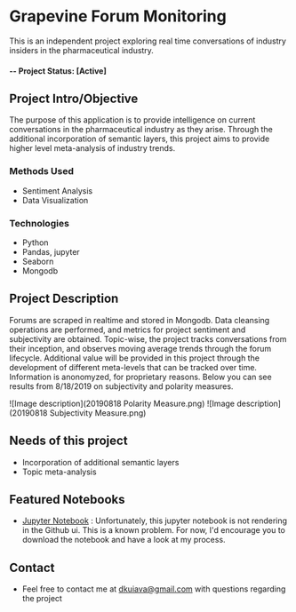 # Grapevine Forum Monitoring
This is an independent project exploring real time conversations of industry insiders in the pharmaceutical industry.

#### -- Project Status: [Active]

## Project Intro/Objective
The purpose of this application is to provide intelligence on current conversations in the pharmaceutical industry as they arise. Through the additional incorporation of semantic layers, this project aims to provide higher level meta-analysis of industry trends. 

### Methods Used
* Sentiment Analysis
* Data Visualization

### Technologies
* Python
* Pandas, jupyter
* Seaborn
* Mongodb

## Project Description
Forums are scraped in realtime and stored in Mongodb. Data cleansing operations are performed, and metrics for project sentiment and subjectivity are obtained. Topic-wise, the project tracks conversations from their inception, and observes moving average trends through the forum lifecycle. Additional value will be provided in this project through the development of different meta-levels that can be tracked over time. Information is anonomyzed, for proprietary reasons. Below you can see results from 8/18/2019 on subjectivity and polarity measures. 

![Image description](20190818 Polarity Measure.png)
![Image description](20190818 Subjectivity Measure.png)

## Needs of this project

- Incorporation of additional semantic layers
- Topic meta-analysis


## Featured Notebooks
* [Jupyter Notebook](https://github.com/dkuiava/grapevine-forum-monitoring/blob/master/Sentiment%20Analysis%20By%20Forum%20Topic.ipynb) : Unfortunately, this jupyter notebook is not rendering in the Github ui. This is a known problem. For now, I'd encourage you to download the notebook and have a look at my process. 

## Contact
* Feel free to contact me at dkuiava@gmail.com with questions regarding the project
